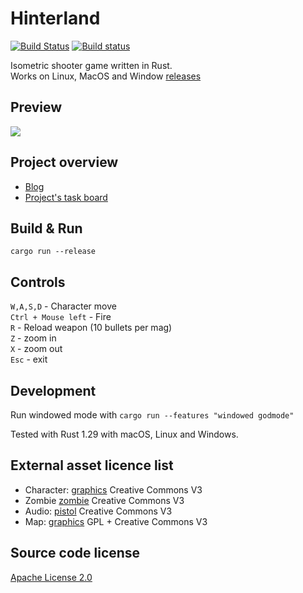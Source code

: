 # Hinterland

[![Build Status](https://travis-ci.org/Laastine/hinterland.svg?branch=master)](https://travis-ci.org/Laastine/hinterland)
[![Build status](https://ci.appveyor.com/api/projects/status/q30iw99u5f3ua237?svg=true)](https://ci.appveyor.com/project/Laastine/hinterland)

Isometric shooter game written in Rust.<br> Works on Linux, MacOS and Window [releases](https://github.com/Laastine/hinterland/releases)

## Preview

<img src="assets/hinterland-gl-2018-09-21.gif">

## Project overview
- [Blog](https://laastine.kapsi.fi/code/2018/06/18/hinterland-status-update.html)
- [Project's task board](https://github.com/Laastine/hinterland/projects/1)

## Build & Run

`cargo run --release`

## Controls

`W,A,S,D` - Character move<br/>
`Ctrl + Mouse left` - Fire<br/>
`R` - Reload weapon (10 bullets per mag)<br/>
`Z` - zoom in<br/>
`X` - zoom out<br/>
`Esc` - exit

## Development

Run windowed mode with `cargo run --features "windowed godmode"`

Tested with Rust 1.29 with macOS, Linux and Windows.<br/>

## External asset licence list

* Character: [graphics](http://opengameart.org/content/tmim-heroine-bleeds-game-art) Creative Commons V3
* Zombie [zombie](http://opengameart.org/content/zombie-sprites) Creative Commons V3
* Audio: [pistol](http://opengameart.org/content/chaingun-pistol-rifle-shotgun-shots) Creative Commons V3
* Map: [graphics](http://opengameart.org/content/tiled-terrains) GPL + Creative Commons V3

## Source code license

[Apache License 2.0](https://github.com/Laastine/hinterland/blob/master/LICENSE)
